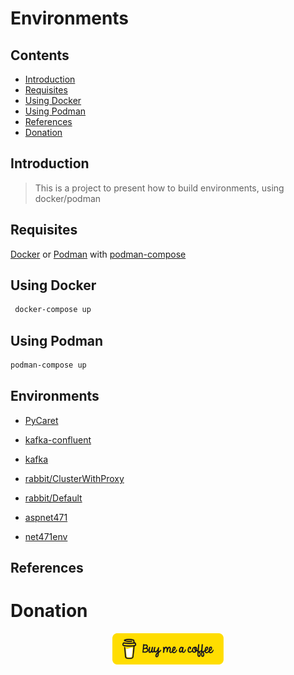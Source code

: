 # Environments 

## Contents
- [Introduction](#introduction)
- [Requisites](#Requisites)
- [Using Docker](#using-Docker)
- [Using Podman](#using-Podman)
- [References](#references)
- [Donation](#Donation)

## Introduction
> This is a project to present how to build environments, using docker/podman

## Requisites
  [Docker](https://www.docker.com/get-started/)  or  [Podman](https://podman.io/getting-started/) with [podman-compose](https://github.com/containers/podman-compose)
  
  
  
  
## Using Docker

```BASH
 docker-compose up
```

## Using Podman

```BASH
podman-compose up
```

## Environments



 - [PyCaret](./PyCaret)

 - [kafka-confluent](./kafka-confluent)

 - [kafka](./kafka)

 - [rabbit/ClusterWithProxy](./rabbit/ClusterWithProxy)

 - [rabbit/Default](./rabbit/Default)



 - [aspnet471](./aspnet471)

 - [net471env](./net471env)

## References

# Donation

<p align="center">
        <a href ="https://www.buymeacoffee.com/MMillerD">
         <img src="https://raw.githubusercontent.com/millerscout/millerscout/main/Donation.png" alt="Buy me a coffee" style="max-width:100%;height: 50px">
     </a>
</p>
